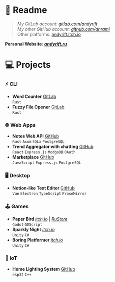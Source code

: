 # 📖 Readme

> _My GitLab account: [gitlab.com/andyrift](https://gitlab.com/andyrift)_<br>
> _My other GitHub account: [github.com/ahrami](https://github.com/ahrami)_<br>
> Other platforms: [andyrift.itch.io](https://andyrift.itch.io)

**Personal Website**: [***andyrift.ru***](https://andyrift.ru)

# 💻 Projects

### ⚡ CLI

- **Word Counter** [GitLab](https://gitlab.com/andyrift/rs-count)<br>
`Rust`
- **Fuzzy File Opener** [GitLab](https://gitlab.com/andyrift/fuzzy-open)<br>
`Rust`

### 🌐 Web Apps

- **Notes Web API** [GitHub](https://github.com/andyrift/rs-notes)<br>
`Rust` `Axum` `SQLx` `PostgreSQL`
- **Trend Aggregator with chatting** [GitHub](https://github.com/andyrift/lamet)<br>
`React` `Express.js` `ModgoDB` `OAuth`
- **Marketplace** [GitHub](https://github.com/andyrift/apple-sause)<br>
`JavaScript` `Express.js` `PostgreSQL`

### 🖥️ Desktop

- **Notion-like Text Editor** [GitHub](https://github.com/andyrift/better-text-editor)<br>
`Vue` `Electron` `TypeScript` `ProseMirror`

### 🕹️ Games

- **Paper Bird** [_itch.io_](https://andyrift.itch.io/paper-bird) | [_RuStore_](https://apps.rustore.ru/app/ru.andyrift.paperbird)<br>
`Godot` `GDScript`
- **Sparkly Night** [_itch.io_](https://andyrift.itch.io/sparkly-night)<br>
`Unity` `C#`
- **Boring Platformer** [_itch.io_](https://andyrift.itch.io/boring-platformer)<br>
`Unity` `C#`

### 🔌 IoT

- **Home Lighting System** [GitHub](https://github.com/andyrift/home-lighting-system)<br>
`esp32` `C++`
